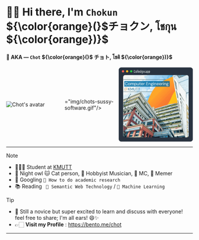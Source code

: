 
# 👋🏻 Hi there, I'm `Chokun` ${\color{orange}(}$チョクン, โชกุน ${\color{orange})}$
#### 💬 AKA — `Chot` ${\color{orange}(}$ チョト, โชติ ${\color{orange})}$

<div style="display: flex; align-items: center; ">
    <img a="sussy" width="250" alt="Chot's avatar" src

="img/chots-sussy-software.gif"/>
    <img a="sussy" width="200" alt="Chot's avatar" src="img/kmutt-cpe.gif"/>
</div>
<!---
<img a="sussy" align="right" height="150" width="120" alt="Chot's avatar" 
src="https://static.wikia.nocookie.net/among-us-wiki/images/4/43/Orange.png/revision/latest?cb=20211122214800"/>
-->

---
> [!NOTE]  
> -  🧑🏻‍💻 Student at [KMUTT](https://www.kmutt.ac.th/en) 
> -  🦉 Night owl 🐱 Cat person, 🎸 Hobbyist Musician, 🎤 MC, 🗿 Memer
> -  🔎 Googling `📝 How to do academic research` 
> -  📚 Reading   ` 🧠 Semantic Web Technology` / `🤖 Machine Learning`

> [!TIP]
> - 🐣 Still a novice but super excited to learn and discuss with everyone! feel free to share; I'm all ears! 😄✨
> - 👉🏻 **Visit my Profile** : https://bento.me/chot

---


